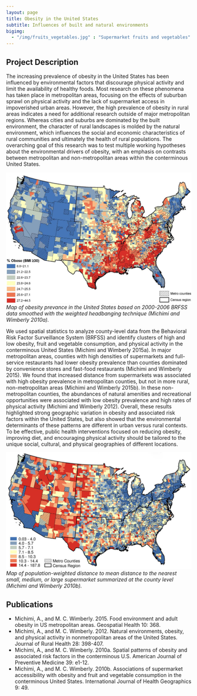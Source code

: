 ```yaml
---
layout: page
title: Obesity in the United States
subtitle: Influences of built and natural environments
bigimg: 
  - "/img/fruits_vegetables.jpg" : "Supermarket fruits and vegetables"
---
```


## Project Description

The increasing prevalence of obesity in the United States has been influenced by environmental factors that discourage physical activity and limit the availability of healthy foods. Most research on these phenomena has taken place in metropolitan areas, focusing on the effects of suburban sprawl on physical activity and the lack of supermarket access in impoverished urban areas. However, the high prevalence of obesity in rural areas indicates a need for additional research outside of major metropolitan regions. Whereas cities and suburbs are dominated by the built environment, the character of rural landscapes is molded by the natural environment, which influences the social and economic characteristics of rural communities and ultimately the health of rural populations. The overarching goal of this research was to test multiple working hypotheses about the environmental drivers of obesity, with an emphasis on contrasts between metropolitan and non-metropolitan areas within the conterminous United States. 

![Obesity Map](/img/obesity_map.jpg)<br/>
*Map of obesity prevance in the United States based on 2000-2006 BRFSS data smoothed with the weighted headbanging technique (Michimi and Wimberly 2010a).*

We used spatial statistics to analyze county-level data from the Behavioral Risk Factor Surveillance System (BRFSS) and identify clusters of high and low obesity, fruit and vegetable consumption, and physical activity in the conterminous United States (Michimi and Wimberly 2015a). In major metropolitan areas, counties with high densities of supermarkets and full-service restaurants had lower obesity prevalence than counties dominated by convenience stores and fast-food restaurants (Michimi and Wimberly 2015). We found that increased distance from supermarkets was associated with high obesity prevalence in metropolitan counties, but not in more rural, non-metropolitan areas (Michimi and Wimberly 2015b). In these non-metropolitan counties, the abundances of natural amenities and recreational opportunities were associated with low obesity prevalence and high rates of physical activity (Michimi and Wimberly 2012). Overall, these results highlighted strong geographic variation in obesity and associated risk factors within the United States, but also showed that the environmental determinants of these patterns are different in urban versus rural contexts. To be effective, public health interventions focused on reducing obesity, improving diet, and encouraging physical activity should be tailored to the unique social, cultural, and physical geographies of different locations.  

![Supermarket Map](/img/supermarket_distance.jpg)<br/>
*Map of population-weighted distance to mean distance to the nearest small, medium, or large supermarket summarized at the county level (Michimi and Wimberly 2010b).*

## Publications

* Michimi, A., and M. C. Wimberly. 2015. Food environment and adult obesity in US metropolitan areas. Geospatial Health 10: 368.
* Michimi, A., and M. C. Wimberly. 2012. Natural environments, obesity, and physical activity in nonmetropolitan areas of the United States. Journal of Rural Health 28: 398-407.
* Michimi, A., and M. C. Wimberly. 2010a. Spatial patterns of obesity and associated risk factors in the conterminous U.S. American Journal of Preventive Medicine 39: e1-12.
* Michimi, A., and M. C. Wimberly. 2010b. Associations of supermarket accessibility with obesity and fruit and vegetable consumption in the conterminous United States. International Journal of Health Geographics 9: 49.

